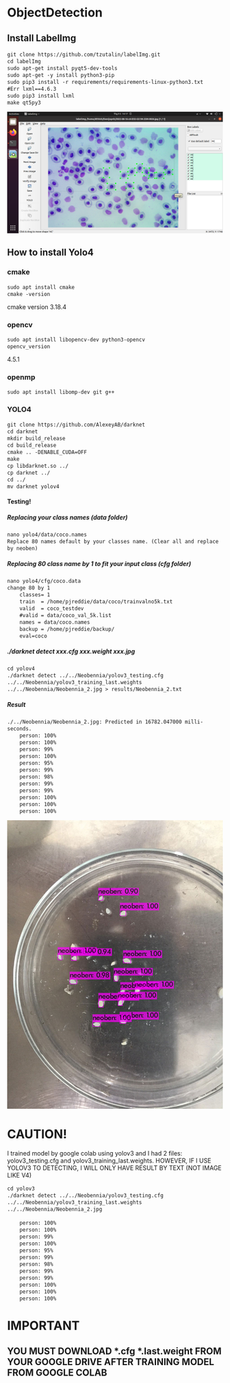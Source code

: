 # ObjectDetection
## Install LabelImg
    git clone https://github.com/tzutalin/labelImg.git
    cd labelImg
    sudo apt-get install pyqt5-dev-tools
    sudo apt-get -y install python3-pip
    sudo pip3 install -r requirements/requirements-linux-python3.txt 
    #Err lxml==4.6.3
    sudo pip3 install lxml
    make qt5py3
![Result](labelImg.png)

## How to install Yolo4
### cmake
    sudo apt install cmake
    cmake -version
cmake version 3.18.4
### opencv
    sudo apt install libopencv-dev python3-opencv
    opencv_version
4.5.1
### openmp
    sudo apt install libomp-dev git g++
### YOLO4
    git clone https://github.com/AlexeyAB/darknet
    cd darknet
    mkdir build_release
    cd build_release
    cmake .. -DENABLE_CUDA=OFF
    make
    cp libdarknet.so ../
    cp darknet ../
    cd ../
    mv darknet yolov4
 #### Testing!
 ##### Replacing your class names (data folder)
    nano yolo4/data/coco.names
    Replace 80 names default by your classes name. (Clear all and replace by neoben)
 ##### Replacing 80 class name by 1 to fit your input class (cfg folder)
    nano yolo4/cfg/coco.data
    change 80 by 1
        classes= 1
        train  = /home/pjreddie/data/coco/trainvalno5k.txt
        valid  = coco_testdev
        #valid = data/coco_val_5k.list
        names = data/coco.names
        backup = /home/pjreddie/backup/
        eval=coco

    
 ##### ./darknet detect xxx.cfg xxx.weight xxx.jpg
    cd yolov4
    ./darknet detect ../../Neobennia/yolov3_testing.cfg ../../Neobennia/yolov3_training_last.weights ../../Neobennia/Neobennia_2.jpg > results/Neobennia_2.txt
##### Result
    ./../Neobennia/Neobennia_2.jpg: Predicted in 16782.047000 milli-seconds.
        person: 100%
        person: 100%
        person: 99%
        person: 100%
        person: 95%
        person: 99%
        person: 98%
        person: 99%
        person: 99%
        person: 100%
        person: 100%
        person: 100%

![Result](predictions.jpg)

# CAUTION!
I trained model by google colab using yolov3 and I had 2 files: yolov3_testing.cfg and yolov3_training_last.weights.
HOWEVER, IF I USE YOLOV3 TO DETECTING, I WILL ONLY HAVE RESULT BY TEXT (NOT IMAGE LIKE V4)

    cd yolov3
    ./darknet detect ../../Neobennia/yolov3_testing.cfg ../../Neobennia/yolov3_training_last.weights ../../Neobennia/Neobennia_2.jpg
   
        person: 100%
        person: 100%
        person: 99%
        person: 100%
        person: 95%
        person: 99%
        person: 98%
        person: 99%
        person: 99%
        person: 100%
        person: 100%
        person: 100%
        
 # IMPORTANT
 ## YOU MUST DOWNLOAD *.cfg *.last.weight FROM YOUR GOOGLE DRIVE AFTER TRAINING MODEL FROM GOOGLE COLAB
